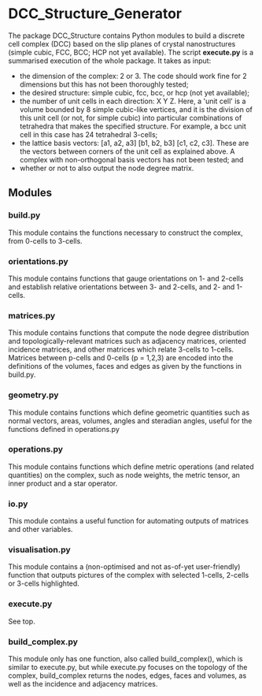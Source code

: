 # DCC_Structure_Generator

The package DCC_Structure contains Python modules to build a discrete cell complex (DCC) based on the slip planes of crystal nanostructures (simple cubic, FCC, BCC; HCP not yet available). The script **execute.py** is a summarised execution of the whole package. It takes as input:
- the dimension of the complex: 2 or 3. The code should work fine for 2 dimensions but this has not been thoroughly tested;
- the desired structure: simple cubic, fcc, bcc, or hcp (not yet available);
- the number of unit cells in each direction: X Y Z. Here, a 'unit cell' is a volume bounded by 8 simple cubic-like vertices, and it is the division of this unit cell (or not, for simple cubic) into particular combinations of tetrahedra that makes the specified structure. For example, a bcc unit cell in this case has 24 tetrahedral 3-cells;
- the lattice basis vectors: [a1, a2, a3] [b1, b2, b3] [c1, c2, c3]. These are the vectors between corners of the unit cell as explained above. A complex with non-orthogonal basis vectors has not been tested; and
- whether or not to also output the node degree matrix.

## Modules

### build.py

This module contains the functions necessary to construct the complex, from 0-cells to 3-cells.

### orientations.py

This module contains functions that gauge orientations on 1- and 2-cells and establish relative orientations between 3- and 2-cells, and 2- and 1-cells.

### matrices.py

This module contains functions that compute the node degree distribution and topologically-relevant matrices such as adjacency matrices, oriented incidence matrices, and other matrices which relate 3-cells to 1-cells. Matrices between p-cells and 0-cells (p = 1,2,3) are encoded into the definitions of the volumes, faces and edges as given by the functions in build.py.

### geometry.py

This module contains functions which define geometric quantities such as normal vectors, areas, volumes, angles and steradian angles, useful for the functions defined in operations.py

### operations.py

This module contains functions which define metric operations (and related quantities) on the complex, such as node weights, the metric tensor, an inner product and a star operator.

### io.py

This module contains a useful function for automating outputs of matrices and other variables.

### visualisation.py

This module contains a (non-optimised and not as-of-yet user-friendly) function that outputs pictures of the complex with selected 1-cells, 2-cells or 3-cells highlighted.

### execute.py

See top.

### build_complex.py

This module only has one function, also called build_complex(), which is similar to execute.py, but while execute.py focuses on the topology of the complex, build_complex returns the nodes, edges, faces and volumes, as well as the incidence and adjacency matrices.
